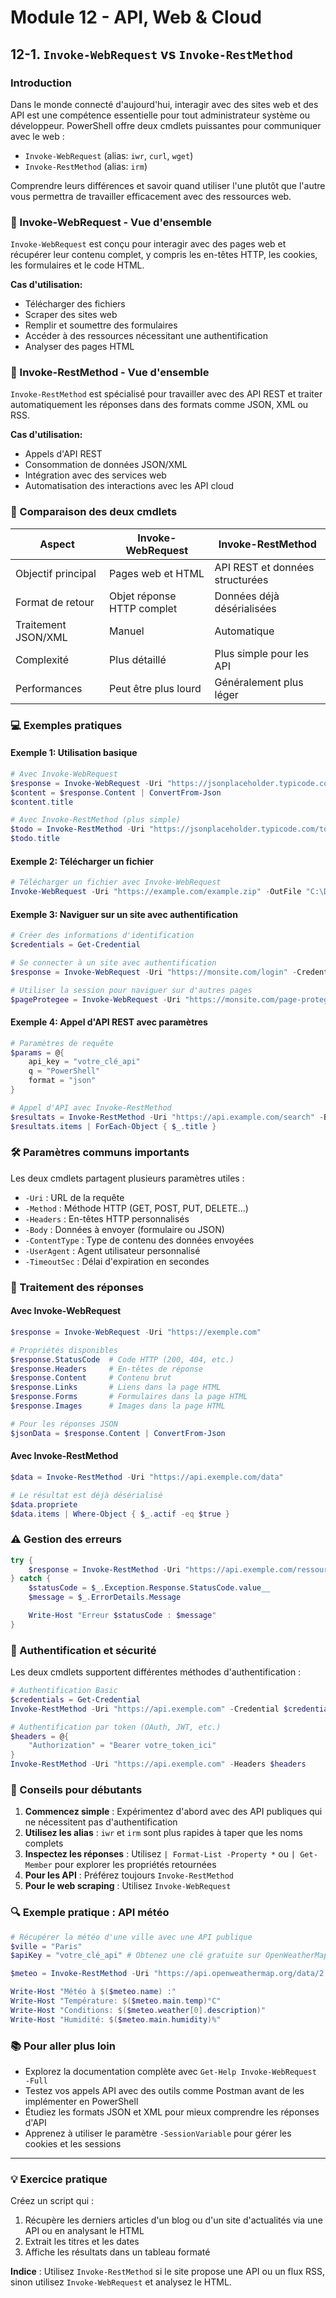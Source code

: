 # Module 12 - API, Web & Cloud

## 12-1. `Invoke-WebRequest` vs `Invoke-RestMethod`

### Introduction

Dans le monde connecté d'aujourd'hui, interagir avec des sites web et des API est une compétence essentielle pour tout administrateur système ou développeur. PowerShell offre deux cmdlets puissantes pour communiquer avec le web :
- `Invoke-WebRequest` (alias: `iwr`, `curl`, `wget`)
- `Invoke-RestMethod` (alias: `irm`)

Comprendre leurs différences et savoir quand utiliser l'une plutôt que l'autre vous permettra de travailler efficacement avec des ressources web.

### 📌 Invoke-WebRequest - Vue d'ensemble

`Invoke-WebRequest` est conçu pour interagir avec des pages web et récupérer leur contenu complet, y compris les en-têtes HTTP, les cookies, les formulaires et le code HTML.

**Cas d'utilisation:**
- Télécharger des fichiers
- Scraper des sites web
- Remplir et soumettre des formulaires
- Accéder à des ressources nécessitant une authentification
- Analyser des pages HTML

### 📌 Invoke-RestMethod - Vue d'ensemble

`Invoke-RestMethod` est spécialisé pour travailler avec des API REST et traiter automatiquement les réponses dans des formats comme JSON, XML ou RSS.

**Cas d'utilisation:**
- Appels d'API REST
- Consommation de données JSON/XML
- Intégration avec des services web
- Automatisation des interactions avec les API cloud

### 🔄 Comparaison des deux cmdlets

| Aspect | Invoke-WebRequest | Invoke-RestMethod |
|--------|-------------------|-------------------|
| Objectif principal | Pages web et HTML | API REST et données structurées |
| Format de retour | Objet réponse HTTP complet | Données déjà désérialisées |
| Traitement JSON/XML | Manuel | Automatique |
| Complexité | Plus détaillé | Plus simple pour les API |
| Performances | Peut être plus lourd | Généralement plus léger |

### 💻 Exemples pratiques

#### Exemple 1: Utilisation basique

```powershell
# Avec Invoke-WebRequest
$response = Invoke-WebRequest -Uri "https://jsonplaceholder.typicode.com/todos/1"
$content = $response.Content | ConvertFrom-Json
$content.title

# Avec Invoke-RestMethod (plus simple)
$todo = Invoke-RestMethod -Uri "https://jsonplaceholder.typicode.com/todos/1"
$todo.title
```

#### Exemple 2: Télécharger un fichier

```powershell
# Télécharger un fichier avec Invoke-WebRequest
Invoke-WebRequest -Uri "https://example.com/example.zip" -OutFile "C:\Downloads\example.zip"
```

#### Exemple 3: Naviguer sur un site avec authentification

```powershell
# Créer des informations d'identification
$credentials = Get-Credential

# Se connecter à un site avec authentification
$response = Invoke-WebRequest -Uri "https://monsite.com/login" -Credential $credentials -SessionVariable 'maSession'

# Utiliser la session pour naviguer sur d'autres pages
$pageProtegee = Invoke-WebRequest -Uri "https://monsite.com/page-protegee" -WebSession $maSession
```

#### Exemple 4: Appel d'API REST avec paramètres

```powershell
# Paramètres de requête
$params = @{
    api_key = "votre_clé_api"
    q = "PowerShell"
    format = "json"
}

# Appel d'API avec Invoke-RestMethod
$resultats = Invoke-RestMethod -Uri "https://api.example.com/search" -Body $params
$resultats.items | ForEach-Object { $_.title }
```

### 🛠️ Paramètres communs importants

Les deux cmdlets partagent plusieurs paramètres utiles :

- `-Uri` : URL de la requête
- `-Method` : Méthode HTTP (GET, POST, PUT, DELETE...)
- `-Headers` : En-têtes HTTP personnalisés
- `-Body` : Données à envoyer (formulaire ou JSON)
- `-ContentType` : Type de contenu des données envoyées
- `-UserAgent` : Agent utilisateur personnalisé
- `-TimeoutSec` : Délai d'expiration en secondes

### 🧩 Traitement des réponses

#### Avec Invoke-WebRequest

```powershell
$response = Invoke-WebRequest -Uri "https://exemple.com"

# Propriétés disponibles
$response.StatusCode  # Code HTTP (200, 404, etc.)
$response.Headers     # En-têtes de réponse
$response.Content     # Contenu brut
$response.Links       # Liens dans la page HTML
$response.Forms       # Formulaires dans la page HTML
$response.Images      # Images dans la page HTML

# Pour les réponses JSON
$jsonData = $response.Content | ConvertFrom-Json
```

#### Avec Invoke-RestMethod

```powershell
$data = Invoke-RestMethod -Uri "https://api.exemple.com/data"

# Le résultat est déjà désérialisé
$data.propriete
$data.items | Where-Object { $_.actif -eq $true }
```

### ⚠️ Gestion des erreurs

```powershell
try {
    $response = Invoke-RestMethod -Uri "https://api.exemple.com/ressource-inexistante"
} catch {
    $statusCode = $_.Exception.Response.StatusCode.value__
    $message = $_.ErrorDetails.Message

    Write-Host "Erreur $statusCode : $message"
}
```

### 🔐 Authentification et sécurité

Les deux cmdlets supportent différentes méthodes d'authentification :

```powershell
# Authentification Basic
$credentials = Get-Credential
Invoke-RestMethod -Uri "https://api.exemple.com" -Credential $credentials

# Authentification par token (OAuth, JWT, etc.)
$headers = @{
    "Authorization" = "Bearer votre_token_ici"
}
Invoke-RestMethod -Uri "https://api.exemple.com" -Headers $headers
```

### 🚀 Conseils pour débutants

1. **Commencez simple** : Expérimentez d'abord avec des API publiques qui ne nécessitent pas d'authentification
2. **Utilisez les alias** : `iwr` et `irm` sont plus rapides à taper que les noms complets
3. **Inspectez les réponses** : Utilisez `| Format-List -Property *` ou `| Get-Member` pour explorer les propriétés retournées
4. **Pour les API** : Préférez toujours `Invoke-RestMethod`
5. **Pour le web scraping** : Utilisez `Invoke-WebRequest`

### 🔍 Exemple pratique : API météo

```powershell
# Récupérer la météo d'une ville avec une API publique
$ville = "Paris"
$apiKey = "votre_clé_api" # Obtenez une clé gratuite sur OpenWeatherMap

$meteo = Invoke-RestMethod -Uri "https://api.openweathermap.org/data/2.5/weather?q=$ville&units=metric&appid=$apiKey"

Write-Host "Météo à $($meteo.name) :"
Write-Host "Température: $($meteo.main.temp)°C"
Write-Host "Conditions: $($meteo.weather[0].description)"
Write-Host "Humidité: $($meteo.main.humidity)%"
```

### 📚 Pour aller plus loin

- Explorez la documentation complète avec `Get-Help Invoke-WebRequest -Full`
- Testez vos appels API avec des outils comme Postman avant de les implémenter en PowerShell
- Étudiez les formats JSON et XML pour mieux comprendre les réponses d'API
- Apprenez à utiliser le paramètre `-SessionVariable` pour gérer les cookies et les sessions

---

### 💡 Exercice pratique

Créez un script qui :
1. Récupère les derniers articles d'un blog ou d'un site d'actualités via une API ou en analysant le HTML
2. Extrait les titres et les dates
3. Affiche les résultats dans un tableau formaté

**Indice** : Utilisez `Invoke-RestMethod` si le site propose une API ou un flux RSS, sinon utilisez `Invoke-WebRequest` et analysez le HTML.
